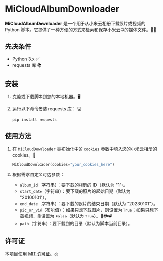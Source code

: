 # MiCloudAlbumDownloader

**MiCloudAlbumDownloader** 是一个用于从小米云相册下载照片或视频的 Python 脚本。它提供了一种方便的方式来检索和保存小米云中的媒体文件。📸🎥

## 先决条件

- Python 3.x ✅
- requests 库 📚

## 安装

1. 克隆或下载脚本到您的本地机器。🖥️
2. 运行以下命令安装 requests 库： 💻

   ```bash
   pip install requests
   ```

## 使用方法

1. 在 `MiCloudDownloader` 类初始化中的 `cookies` 参数中填入您的小米云相册的 cookies。🍪

   ```python
   MiCloudDownloader(cookies="your_cookies_here")
   ```

2. 根据需求自定义可选参数：

   - `album_id`（字符串）：要下载的相册的 ID（默认为 "1"）。
   - `start_date`（字符串）：要下载的照片的起始日期（默认为 "20100101"）。
   - `end_date`（字符串）：要下载的照片的结束日期（默认为 "20230101"）。
   - `pic_or_vid`（布尔值）：如果只想下载图片，则设置为 `True`；如果只想下载视频，则设置为 `False`（默认为 `True`）。📅📷📽️
   - `path`（字符串）：要下载到的目录（默认为脚本当前目录）。

## 许可证

本项目使用 [MIT 许可证](LICENSE)。⚖️
